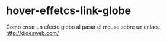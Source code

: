 # hover-effetcs-link-globe
Como crear un efecto globo al pasar el mouse sobre un enlace
http://didesweb.com/
